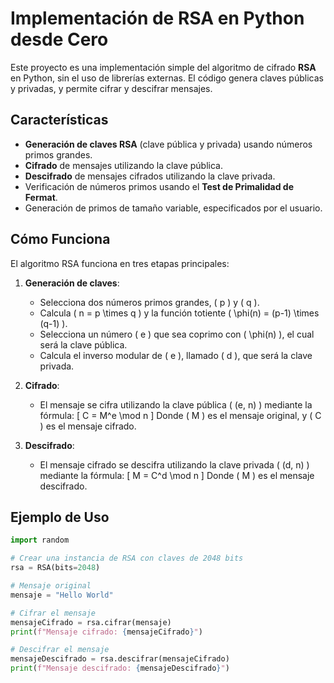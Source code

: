 # Implementación de RSA en Python desde Cero

Este proyecto es una implementación simple del algoritmo de cifrado **RSA** en Python, sin el uso de librerías externas. El código genera claves públicas y privadas, y permite cifrar y descifrar mensajes.

## Características

- **Generación de claves RSA** (clave pública y privada) usando números primos grandes.
- **Cifrado** de mensajes utilizando la clave pública.
- **Descifrado** de mensajes cifrados utilizando la clave privada.
- Verificación de números primos usando el **Test de Primalidad de Fermat**.
- Generación de primos de tamaño variable, especificados por el usuario.

## Cómo Funciona

El algoritmo RSA funciona en tres etapas principales:

1. **Generación de claves**:
   - Selecciona dos números primos grandes, \( p \) y \( q \).
   - Calcula \( n = p \times q \) y la función totiente \( \phi(n) = (p-1) \times (q-1) \).
   - Selecciona un número \( e \) que sea coprimo con \( \phi(n) \), el cual será la clave pública.
   - Calcula el inverso modular de \( e \), llamado \( d \), que será la clave privada.

2. **Cifrado**:
   - El mensaje se cifra utilizando la clave pública \( (e, n) \) mediante la fórmula:
     \[
     C = M^e \mod n
     \]
     Donde \( M \) es el mensaje original, y \( C \) es el mensaje cifrado.

3. **Descifrado**:
   - El mensaje cifrado se descifra utilizando la clave privada \( (d, n) \) mediante la fórmula:
     \[
     M = C^d \mod n
     \]
     Donde \( M \) es el mensaje descifrado.

## Ejemplo de Uso

```python
import random

# Crear una instancia de RSA con claves de 2048 bits
rsa = RSA(bits=2048)

# Mensaje original
mensaje = "Hello World"

# Cifrar el mensaje
mensajeCifrado = rsa.cifrar(mensaje)
print(f"Mensaje cifrado: {mensajeCifrado}")

# Descifrar el mensaje
mensajeDescifrado = rsa.descifrar(mensajeCifrado)
print(f"Mensaje descifrado: {mensajeDescifrado}")

